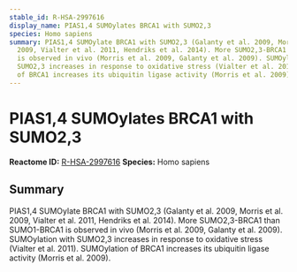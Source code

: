 ```yaml
---
stable_id: R-HSA-2997616
display_name: PIAS1,4 SUMOylates BRCA1 with SUMO2,3
species: Homo sapiens
summary: PIAS1,4 SUMOylate BRCA1 with SUMO2,3 (Galanty et al. 2009, Morris et al.
  2009, Vialter et al. 2011, Hendriks et al. 2014). More SUMO2,3-BRCA1 than SUMO1-BRCA1
  is observed in vivo (Morris et al. 2009, Galanty et al. 2009). SUMOylation with
  SUMO2,3 increases in response to oxidative stress (Vialter et al. 2011). SUMOylation
  of BRCA1 increases its ubiquitin ligase activity (Morris et al. 2009).
---
```


# PIAS1,4 SUMOylates BRCA1 with SUMO2,3
**Reactome ID:** [R-HSA-2997616](https://reactome.org/content/detail/R-HSA-2997616)
**Species:** Homo sapiens

## Summary

PIAS1,4 SUMOylate BRCA1 with SUMO2,3 (Galanty et al. 2009, Morris et al. 2009, Vialter et al. 2011, Hendriks et al. 2014). More SUMO2,3-BRCA1 than SUMO1-BRCA1 is observed in vivo (Morris et al. 2009, Galanty et al. 2009). SUMOylation with SUMO2,3 increases in response to oxidative stress (Vialter et al. 2011). SUMOylation of BRCA1 increases its ubiquitin ligase activity (Morris et al. 2009).
